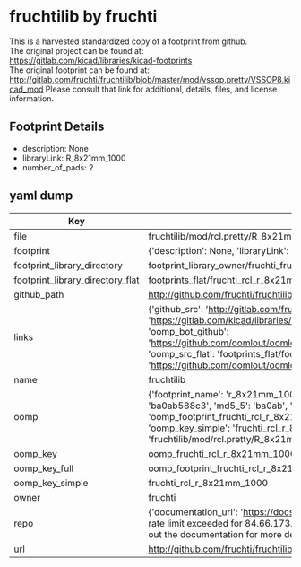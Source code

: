 # fruchtilib by fruchti  
This is a harvested standardized copy of a footprint from github.  
The original project can be found at:  
https://gitlab.com/kicad/libraries/kicad-footprints  
The original footprint can be found at:
http://gitlab.com/fruchti/fruchtilib/blob/master/mod/vssop.pretty/VSSOP8.kicad_mod
Please consult that link for additional, details, files, and license information.  
## Footprint Details
* description: None  
* libraryLink: R_8x21mm_1000  
* number_of_pads: 2  
## yaml dump  
| Key | Value |  
| --- | --- |  
| file | fruchtilib/mod/rcl.pretty/R_8x21mm_1000.kicad_mod |  
| footprint | {'description': None, 'libraryLink': 'R_8x21mm_1000', 'number_of_pads': 2} |  
| footprint_library_directory | footprint_library_owner/fruchti_fruchtilib |  
| footprint_library_directory_flat | footprints_flat/fruchti_rcl_r_8x21mm_1000/working |  
| github_path | http://github.com/fruchti/fruchtilib/blob/master/mod/rcl.pretty/R_8x21mm_1000.kicad_mod |  
| links | {'github_src': 'http://gitlab.com/fruchti/fruchtilib/blob/master/mod/vssop.pretty/VSSOP8.kicad_mod', 'github_src_repo': 'https://gitlab.com/kicad/libraries/kicad-footprints', 'oomp_bot': 'footprints/fruchti_rcl_r_8x21mm_1000/working', 'oomp_bot_github': 'https://github.com/oomlout/oomlout_oomp_footprint_bot/tree/main/footprints/fruchti_rcl_r_8x21mm_1000/working', 'oomp_src_flat': 'footprints_flat/footprints_flat/fruchti_rcl_r_8x21mm_1000/working', 'oomp_src_flat_github': 'https://github.com/oomlout/oomlout_oomp_footprint_src/tree/main/footprints_flat/fruchti_rcl_r_8x21mm_1000/working'} |  
| name | fruchtilib |  
| oomp | {'footprint_name': 'r_8x21mm_1000', 'library_name': 'rcl', 'md5': 'ba0ab588c325bb8faf45eed31987f1c6', 'md5_10': 'ba0ab588c3', 'md5_5': 'ba0ab', 'md5_6': 'ba0ab5', 'oomp_key': 'oomp_fruchti_rcl_r_8x21mm_1000', 'oomp_key_extra': 'oomp_footprint_fruchti_rcl_r_8x21mm_1000', 'oomp_key_full': 'oomp_footprint_fruchti_rcl_r_8x21mm_1000_ba0ab5', 'oomp_key_simple': 'fruchti_rcl_r_8x21mm_1000', 'original_filename': 'fruchtilib/mod/rcl.pretty/R_8x21mm_1000.kicad_mod', 'owner_name': 'fruchti'} |  
| oomp_key | oomp_fruchti_rcl_r_8x21mm_1000 |  
| oomp_key_full | oomp_footprint_fruchti_rcl_r_8x21mm_1000 |  
| oomp_key_simple | fruchti_rcl_r_8x21mm_1000 |  
| owner | fruchti |  
| repo | {'documentation_url': 'https://docs.github.com/rest/overview/resources-in-the-rest-api#rate-limiting', 'message': "API rate limit exceeded for 84.66.173.59. (But here's the good news: Authenticated requests get a higher rate limit. Check out the documentation for more details.)"} |  
| url | http://github.com/fruchti/fruchtilib |  

